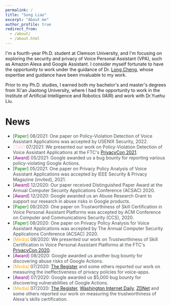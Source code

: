 ```yaml
---
permalink: /
title: "Song Liao"
excerpt: "About me"
author_profile: true
redirect_from: 
  - /about/
  - /about.html
---
```


<style>
pap {color:Green;}
ser { color:Blue;}
gr { color:Purple;}
me { color:Orange;}
talk { color:Pink;}
text { color:#494e52;}
</style>


I'm a fourth-year Ph.D. student at Clemson University, and I'm focusing on exploring the security and privacy of Voice Personal Assistant (VPA), such as Amazon Alexa and Google Assistant. I consider myself fortunate to have the opportunity to work under the guidance of Dr. [Long Cheng](https://people.computing.clemson.edu/~lcheng2/), whose expertise and guidance have been invaluable to my work.

Prior to my Ph.D. studies, I earned both my bachelor's and master's degrees from Xi'an Jiaotong University, where I had the opportunity to work in the Institute of Artificial Intelligence and Robotics (IAIR) and work with Dr.Yuehu Liu.

# News

- <pap>[Paper]</pap><text> 08/2021: One paper on Policy-Violation Detection of Voice Assistant Applications was accepted by USENIX Security, 2022.</text>
- <talk>[Talk]</talk><text> 07/2021: We presented our work on Policy-Violation Detection of Voice Assistant Applications at the FTC's [PrivacyCon 2021](https://www.ftc.gov/media/73491).</text>
- <gr>[Award]</gr><text> 05/2021: Google awarded us a bug bounty for reporting various policy-violating Google Actions.</text>
- <pap>[Paper]</pap><text> 05/2021: One paper on Privacy Policy Analysis of Voice Assistant Applications was accepted by IEEE Security & Privacy Magazine (invited), 2021.</text>
- <gr>[Award]</gr><text> 12/2020: Our paper received Distinguished Paper Award at the Annual Computer Security Applications Conference (ACSAC) 2020.</text>
- <gr>[Award]</gr><text> 12/2020: Google awarded us an Abuse Research Grant to support our research in abuse risks in Google products.</text>
- <pap>[Paper]</pap><text>  09/2020: One paper on Trustworthiness of Skill Certification in Voice Personal Assistant Platforms was accepted by ACM Conference on Computer and Communications Security (CCS), 2020.</text>
- <pap>[Paper]</pap><text>  08/2020: One paper on Privacy Policy Analysis for Voice Assistant Applications was accepted by The Annual Computer Security Applications Conference (ACSAC) 2020.</text>
- <me>[Media]</me><text>  08/2020: We presented our work on Trustworthiness of Skill Certification in Voice Personal Assistant Platforms at the FTC's [PrivacyCon 2020](https://www.ftc.gov/news-events/events/2020/07/privacycon-2020).</text>
- <gr>[Award]</gr><text> 08/2020: Google awarded us another bug bounty for discovering abuse risks of Google Actions.</text>
- <me>[Media]</me><text>  07/2020: [The Register](https://www.theregister.com/2020/07/29/amazon_google_voice_apps/) and some others reported our work on measuring the ineffectiveness of privacy policies for voice-apps.</text>
- <gr>[Award]</gr><text> 07/2020: Google awarded us $5,000 bug bounty for discovering vulnerabilities of Google Actions.</text>
- <me>[Media]</me><text>  07/2020: [The Register](https://www.theregister.com/2020/07/23/amazon_alexa_skills/), [Washington Internet Daily](https://washingtoninternetdaily.com/news/2020/07/22/amazon-deploys-additional-checks-for-alexa-skills-certification-2007210055), [ZDNet](https://people.computing.clemson.edu/~lcheng2/) and some others reported our work on measuring the trustworthiness of Alexa's skills certification.</text>
  
